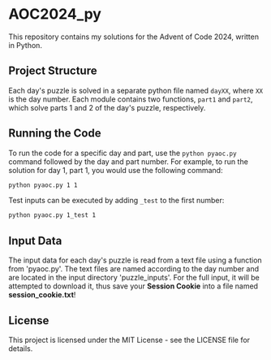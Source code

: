 # AOC2024_py

This repository contains my solutions for the Advent of Code 2024, written in Python.

## Project Structure

Each day's puzzle is solved in a separate python file named `dayXX`, where `XX` is the day number. Each module contains two functions, `part1` and `part2`, which solve parts 1 and 2 of the day's puzzle, respectively.

## Running the Code

To run the code for a specific day and part, use the `python pyaoc.py` command followed by the day and part number. For example, to run the solution for day 1, part 1, you would use the following command:

```bash
python pyaoc.py 1 1
```

Test inputs can be executed by adding `_test` to the first number:

```bash
python pyaoc.py 1_test 1
```

## Input Data
The input data for each day's puzzle is read from a text file using a function from 'pyaoc.py'. The text files are named according to the day number and are located in the input directory 'puzzle_inputs'.
For the full input, it will be attempted to download it, thus save your __Session Cookie__ into a file named __session_cookie.txt__!

## License
This project is licensed under the MIT License - see the LICENSE file for details.